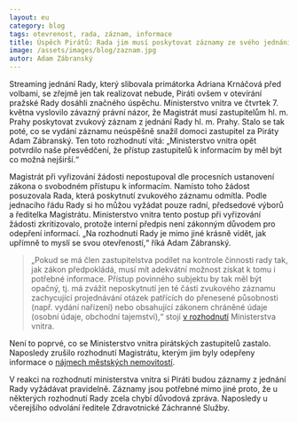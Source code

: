 ```yaml
---
layout: eu
category: blog
tags: otevrenost, rada, záznam, informace
title: Úspěch Pirátů: Rada jim musí poskytovat záznamy ze svého jednání
image: /assets/images/blog/zaznam.jpg
autor: Adam Zábranský
---
```


Streaming jednání Rady, který slibovala primátorka Adriana Krnáčová před volbami, se zřejmě jen tak realizovat nebude, Piráti ovšem v otevírání pražské Rady dosáhli značného úspěchu. Ministerstvo vnitra ve čtvrtek 7. května vyslovilo závazný právní názor, že Magistrát musí zastupitelům hl. m. Prahy poskytovat zvukový záznam z jednání Rady hl. m. Prahy. Stalo se tak poté, co se vydání záznamu neúspěšně snažil domoci zastupitel za Piráty Adam Zábranský. Ten toto rozhodnutí vítá: „Ministerstvo vnitra opět potvrdilo naše přesvědčení, že přístup zastupitelů k informacím by měl být co možná nejširší.“

Magistrát při vyřizování žádosti nepostupoval dle procesních ustanovení zákona o svobodném přístupu k informacím. Namísto toho žádost posuzovala Rada, která poskytnutí zvukového záznamu odmítla. Podle jednacího řádu Rady si ho můžou vyžádat pouze radní, předsedové výborů a ředitelka Magistrátu. Ministerstvo vnitra tento postup při vyřizování žádosti zkritizovalo, protože interní předpis není zákonným důvodem pro odepření informací. „Na rozhodnutí Rady je mimo jiné krásně vidět, jak upřímně to myslí se svou otevřeností,“ říká Adam Zábranský.

> „Pokud se má člen zastupitelstva podílet na kontrole činnosti rady tak, jak zákon předpokládá, musí mít adekvátní možnost získat k tomu i potřebné informace. Přístup povinného subjektu by tak měl být opačný, tj. má zvážit neposkytnutí jen té části zvukového záznamu zachycující projednávání otázek patřících do přenesené působnosti (např. vydání nařízení) nebo obsahující zákonem chráněné údaje (osobní údaje, obchodní tajemství),“ stojí [v rozhodnutí](https://github.com/pirati-cz/KlubPraha/blob/master/spisy/2015/10-zaznam-jednani-Rady/6-zruseni-rozhodnuti/zruseni-rozhodnuti.pdf) Ministerstva vnitra.

Není to poprvé, co se Ministerstvo vnitra pirátských zastupitelů zastalo. Naposledy zrušilo rozhodnutí Magistrátu, kterým jim byly odepřeny informace o [nájmech městských nemovitostí](http://praha.pirati.cz/informace-o-najmech.html).

V reakci na rozhodnutí ministerstva vnitra si Piráti budou záznamy z jednání Rady vyžádávat pravidelně. Záznamy jsou potřebné mimo jiné proto, že u některých rozhodnutí Rady zcela chybí důvodová zpráva. Naposledy u včerejšího odvolání ředitele Zdravotnické Záchranné Služby.